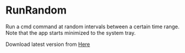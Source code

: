 # RunRandom
Run a cmd command at random intervals between a certain time range. Note that the app starts minimized to the system tray.

Download latest version from <a href="https://github.com/SCJLabs/RunRandom/blob/master/RunRandom/RunRandom/bin/Debug/RunRandom.exe?raw=true">Here</a>
